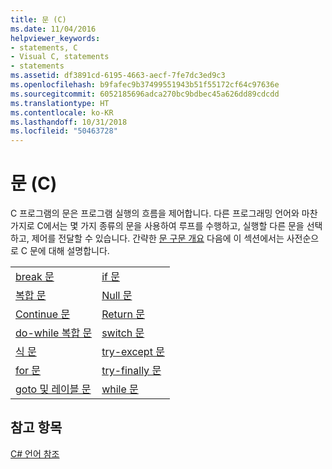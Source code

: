 ```yaml
---
title: 문 (C)
ms.date: 11/04/2016
helpviewer_keywords:
- statements, C
- Visual C, statements
- statements
ms.assetid: df3891cd-6195-4663-aecf-7fe7dc3ed9c3
ms.openlocfilehash: b9fafec9b37499551943b51f55172cf64c97636e
ms.sourcegitcommit: 6052185696adca270bc9bdbec45a626dd89cdcdd
ms.translationtype: HT
ms.contentlocale: ko-KR
ms.lasthandoff: 10/31/2018
ms.locfileid: "50463728"
---
```

# <a name="statements-c"></a>문 (C)

C 프로그램의 문은 프로그램 실행의 흐름을 제어합니다. 다른 프로그래밍 언어와 마찬가지로 C에서는 몇 가지 종류의 문을 사용하여 루프를 수행하고, 실행할 다른 문을 선택하고, 제어를 전달할 수 있습니다. 간략한 [문 구문 개요](../c-language/overview-of-c-statements.md) 다음에 이 섹션에서는 사전순으로 C 문에 대해 설명합니다.

|||
|-|-|
|[break 문](../c-language/break-statement-c.md)|[if 문](../c-language/if-statement-c.md)|
|[복합 문](../c-language/compound-statement-c.md)|[Null 문](../c-language/null-statement-c.md)|
|[Continue 문](../c-language/continue-statement-c.md)|[Return 문](../c-language/return-statement-c.md)|
|[do-while 복합 문](../c-language/do-while-statement-c.md)|[switch 문](../c-language/switch-statement-c.md)|
|[식 문](../c-language/expression-statement-c.md)|[try-except 문](../c-language/try-except-statement-c.md)|
|[for 문](../c-language/for-statement-c.md)|[try-finally 문](../c-language/try-finally-statement-c.md)|
|[goto 및 레이블 문](../c-language/goto-and-labeled-statements-c.md)|[while 문](../c-language/while-statement-c.md)|

## <a name="see-also"></a>참고 항목

[C# 언어 참조](../c-language/c-language-reference.md)